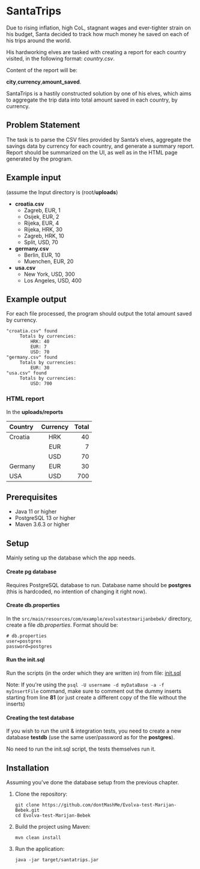 # SantaTrips

Due to rising inflation, high CoL, stagnant wages and ever-tighter strain on his budget, Santa decided to track how much money he saved on each of his trips around the world. 

His hardworking elves are tasked with creating a report for each country visited, in the following format: *country.csv*. 

Content of the report will be:

**city**,**currency**,**amount_saved**.

SantaTrips is a hastily constructed solution by one of his elves, which aims to aggregate the trip data into total amount saved in each country, by currency.

## Problem Statement
The task is to parse the CSV files provided by Santa’s elves, aggregate the savings data by currency for each country, and generate a summary report. Report should be summarized on the UI, as well as in the HTML page generated by the program.

## Example input
(assume the Input directory is (root/**uploads**)

* **croatia.csv**
    * Zagreb, EUR, 1
    * Osijek, EUR, 2
    * Rijeka, EUR, 4
    * Rijeka, HRK, 30
    * Zagreb, HRK, 10
    * Split, USD, 70
* **germany.csv**
    * Berlin, EUR, 10
    * Muenchen, EUR, 20
* **usa.csv**
    * New York, USD, 300
    * Los Angeles, USD, 400

## Example output
For each file processed, the program should output the total amount saved by currency.

```
"croatia.csv" found
     Totals by currencies:
         HRK: 40
         EUR: 7
         USD: 70
"germany.csv" found
     Totals by currencies:
         EUR: 30
"usa.csv" found
     Totals by currencies:
         USD: 700
```

### HTML report
In the **uploads/reports**

| Country              | Currency | Total |
| :---------------- | :------: | ----: |
| Croatia        |   HRK   | 40 |
|            |   EUR   | 7 |
|     |  USD   | 70 |
| Germany |  EUR   | 30 |
| USA |  USD   | 700 |


## Prerequisites
* Java 11 or higher
* PostgreSQL 13 or higher
* Maven 3.6.3 or higher

## Setup
Mainly seting up the database which the app needs.

#### Create pg database
Requires PostgreSQL database to run. Database name should be **postgres** (this is hardcoded, no intention of changing it right now).

#### Create db.properties
In the `src/main/resources/com/example/evolvatestmarijanbebek/` directory, create a file *db.properties*.
Format should be: 
```
# db.properties
user=postgres
password=postgres
```

#### Run the init.sql
Run the scripts (in the order which they are written in) from file: [init.sql](https://github.com/dontMashMe/Evolva-test-Marijan-Bebek/blob/master/src/test/resources/init.sql)

Note:
If you're using the `psql -U username -d myDataBase -a -f myInsertFile` command, make sure to comment out the dummy inserts starting from line **81** (or just create a different copy of the file without the inserts)

#### Creating the test database
If you wish to run the unit & integration tests, you need to create a new database **testdb** (use the same user/password as for the **postgres**). 

No need to run the init.sql script, the tests themselves run it.

## Installation
Assuming you've done the database setup from the previous chapter.

1. Clone the repository:
    ```
    git clone https://github.com/dontMashMe/Evolva-test-Marijan-Bebek.git
    cd Evolva-test-Marijan-Bebek
    ```

2. Build the project using Maven:
    ```
    mvn clean install
    ```

3. Run the application:
    ```
    java -jar target/santatrips.jar
    ```

